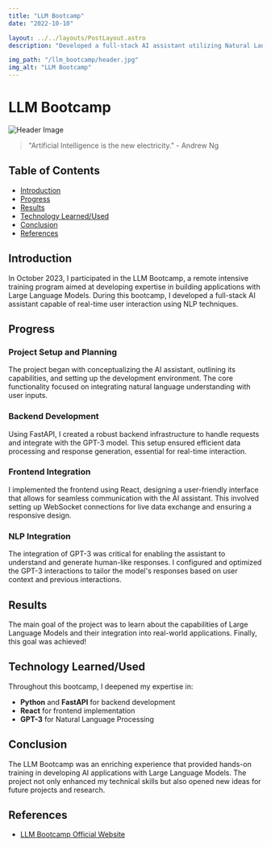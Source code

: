 ```yaml
---
title: "LLM Bootcamp"
date: "2022-10-10"

layout: ../../layouts/PostLayout.astro
description: "Developed a full-stack AI assistant utilizing Natural Language Processing (NLP) and Large Language Models (LLMs). Integrated the assistant with web technologies for real-time user interaction."

img_path: "/llm_bootcamp/header.jpg"
img_alt: "LLM Bootcamp"
---
```


# LLM Bootcamp

![Header Image](/llm_bootcamp/robot.jpg)

> "Artificial Intelligence is the new electricity." - Andrew Ng

## Table of Contents
- [Introduction](#introduction)
- [Progress](#progress)
- [Results](#results)
- [Technology Learned/Used](#technology-learnedused)
- [Conclusion](#conclusion)
- [References](#references)

## Introduction
In October 2023, I participated in the LLM Bootcamp, a remote intensive training program aimed at developing expertise in building applications with Large Language Models. During this bootcamp, I developed a full-stack AI assistant capable of real-time user interaction using NLP techniques.

## Progress
### Project Setup and Planning
The project began with conceptualizing the AI assistant, outlining its capabilities, and setting up the development environment. The core functionality focused on integrating natural language understanding with user inputs.

### Backend Development
Using FastAPI, I created a robust backend infrastructure to handle requests and integrate with the GPT-3 model. This setup ensured efficient data processing and response generation, essential for real-time interaction.

### Frontend Integration
I implemented the frontend using React, designing a user-friendly interface that allows for seamless communication with the AI assistant. This involved setting up WebSocket connections for live data exchange and ensuring a responsive design.

### NLP Integration
The integration of GPT-3 was critical for enabling the assistant to understand and generate human-like responses. I configured and optimized the GPT-3 interactions to tailor the model's responses based on user context and previous interactions.

## Results
The main goal of the project was to learn about the capabilities of Large Language Models and their integration into real-world applications. Finally, this goal was achieved!

## Technology Learned/Used
Throughout this bootcamp, I deepened my expertise in:
- **Python** and **FastAPI** for backend development
- **React** for frontend implementation
- **GPT-3** for Natural Language Processing

## Conclusion
The LLM Bootcamp was an enriching experience that provided hands-on training in developing AI applications with Large Language Models. The project not only enhanced my technical skills but also opened new ideas for future projects and research.

## References
- [LLM Bootcamp Official Website](https://fullstackdeeplearning.com/llm-bootcamp/)
